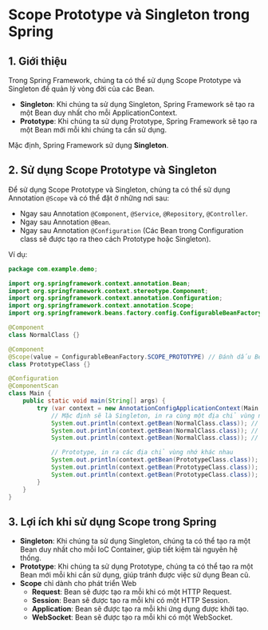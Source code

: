 # Scope Prototype và Singleton trong Spring
## 1. Giới thiệu
Trong Spring Framework, chúng ta có thể sử dụng Scope Prototype và Singleton để quản lý vòng đời của các Bean.

- **Singleton**: Khi chúng ta sử dụng Singleton, Spring Framework sẽ tạo ra một Bean duy nhất cho mỗi ApplicationContext.
- **Prototype**: Khi chúng ta sử dụng Prototype, Spring Framework sẽ tạo ra một Bean mới mỗi khi chúng ta cần sử dụng.

Mặc định, Spring Framework sử dụng **Singleton**.

## 2. Sử dụng Scope Prototype và Singleton
Để sử dụng Scope Prototype và Singleton, chúng ta có thể sử dụng Annotation `@Scope` và có thể đặt ở những nơi sau:
- Ngay sau Annotation `@Component`, `@Service`, `@Repository`, `@Controller`.
- Ngay sau Annotation `@Bean`.
- Ngay sau Annotation `@Configuration` (Các Bean trong Configuration class sẽ được tạo ra theo cách Prototype hoặc Singleton).

Ví dụ:
```java
package com.example.demo;

import org.springframework.context.annotation.Bean;
import org.springframework.context.stereotype.Component;
import org.springframework.context.annotation.Configuration;
import org.springframework.context.annotation.Scope;
import org.springframework.beans.factory.config.ConfigurableBeanFactory;

@Component
class NormalClass {}

@Component
@Scope(value = ConfigurableBeanFactory.SCOPE_PROTOTYPE) // Đánh dấu Bean sẽ được tạo ra theo Prototype, mỗi lần lấy Bean sẽ tạo ra một Bean mới
class PrototypeClass {}

@Configuration
@ComponentScan
class Main {
    public static void main(String[] args) {
        try (var context = new AnnotationConfigApplicationContext(Main.class)) {
            // Mặc định sẽ là Singleton, in ra cùng một địa chỉ vùng nhớ
            System.out.println(context.getBean(NormalClass.class)); // #0
            System.out.println(context.getBean(NormalClass.class)); // #0
            System.out.println(context.getBean(NormalClass.class)); // #0

            // Prototype, in ra các địa chỉ vùng nhớ khác nhau
            System.out.println(context.getBean(PrototypeClass.class)); // #1
            System.out.println(context.getBean(PrototypeClass.class)); // #2
            System.out.println(context.getBean(PrototypeClass.class)); // #3
        }
    }
}
```

## 3. Lợi ích khi sử dụng Scope trong Spring
- **Singleton**: Khi chúng ta sử dụng Singleton, chúng ta có thể tạo ra một Bean duy nhất cho mỗi IoC Container, giúp tiết kiệm tài nguyên hệ thống.
- **Prototype**: Khi chúng ta sử dụng Prototype, chúng ta có thể tạo ra một Bean mới mỗi khi cần sử dụng, giúp tránh được việc sử dụng Bean cũ.
- **Scope** chỉ dành cho phát triển Web
    + **Request**: Bean sẽ được tạo ra mỗi khi có một HTTP Request.
    + **Session**: Bean sẽ được tạo ra mỗi khi có một HTTP Session.
    + **Application**: Bean sẽ được tạo ra mỗi khi ứng dụng được khởi tạo.
    + **WebSocket**: Bean sẽ được tạo ra mỗi khi có một WebSocket.
    
